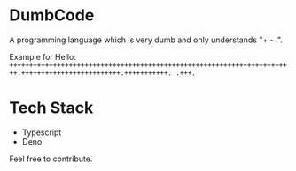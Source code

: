 # DumbCode
A programming language which is very dumb and only understands "+ - .".

Example for Hello:
`++++++++++++++++++++++++++++++++++++++++++++++++++++++++++++++++++++++++.+++++++++++++++++++++++++.+++++++++++. .+++.`

# Tech Stack
- Typescript
- Deno

Feel free to contribute.